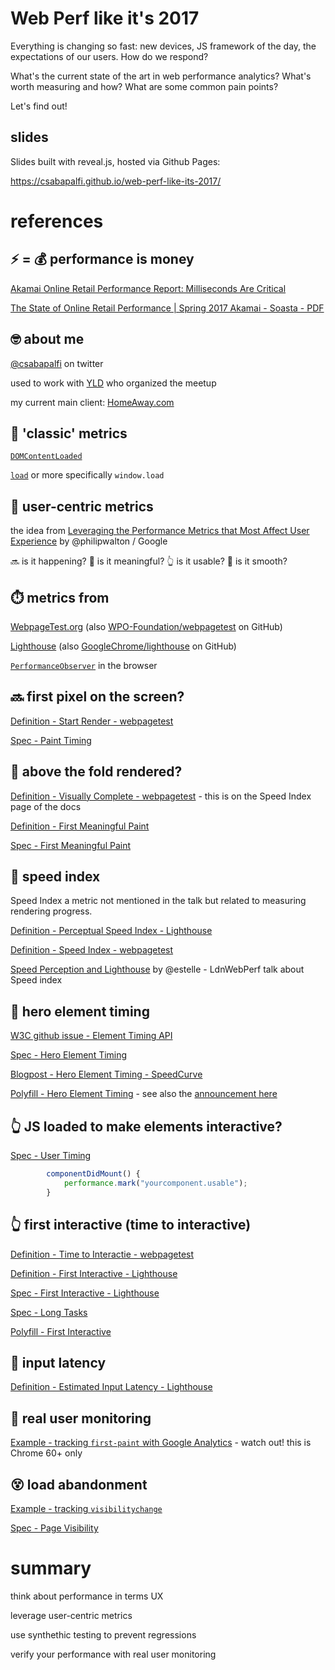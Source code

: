 # Web Perf like it's 2017

Everything is changing so fast: new devices, JS framework of the day, the expectations of our users. How do we respond?

What's the current state of the art in web performance analytics? What's worth measuring and how? What are some common pain points?

Let's find out!

## slides

Slides built with reveal.js, hosted via Github Pages:

https://csabapalfi.github.io/web-perf-like-its-2017/

# references

## ⚡ = 💰 performance is money

[Akamai Online Retail Performance Report: Milliseconds Are Critical](https://www.akamai.com/uk/en/about/news/press/2017-press/akamai-releases-spring-2017-state-of-online-retail-performance-report.jsp)

[The State of Online Retail Performance | Spring 2017 Akamai - Soasta - PDF](https://www.soasta.com/wp-content/uploads/2017/04/State-of-Online-Retail-Performance-Spring-2017.pdf)

## 🤓 about me

[@csabapalfi](https://twitter.com/csabapalfi) on twitter

used to work with [YLD](https://www.yld.io/) who organized the meetup

my current main client: [HomeAway.com](https://www.homeaway.com/)

## 🏁 'classic' metrics

[`DOMContentLoaded`](https://developer.mozilla.org/en-US/docs/Web/Events/DOMContentLoaded)

[`load`](https://developer.mozilla.org/en-US/docs/Web/Events/load) or more specifically `window.load`

## 👫 user-centric metrics

the idea from [Leveraging the Performance Metrics that Most Affect User Experience](https://developers.google.com/web/updates/2017/06/user-centric-performance-metrics) by @philipwalton / Google

🔜 is it happening? 🤔 is it meaningful? 👆 is it usable? 🥃 is it smooth?

## ⏱️ metrics from

[WebpageTest.org](https://www.webpagetest.org/) 
(also [WPO-Foundation/webpagetest](https://github.com/WPO-Foundation/webpagetest) on GitHub)

[Lighthouse](https://developers.google.com/web/tools/lighthouse/)
(also [GoogleChrome/lighthouse](https://github.com/GoogleChrome/lighthouse) on GitHub)

[`PerformanceObserver`](https://developer.mozilla.org/en-US/docs/Web/API/PerformanceObserver) in the browser

## 🔜 first pixel on the screen?

[Definition - Start Render - webpagetest](https://sites.google.com/a/webpagetest.org/docs/using-webpagetest/metrics)

[Spec - Paint Timing](https://w3c.github.io/paint-timing/)

## 🤔 above the fold rendered?

[Definition - Visually Complete - webpagetest](https://sites.google.com/a/webpagetest.org/docs/using-webpagetest/metrics/speed-index) - this is on the Speed Index page of the docs

[Definition - First Meaningful Paint](https://developers.google.com/web/tools/lighthouse/audits/first-meaningful-paint)

[Spec - First Meaningful Paint](https://docs.google.com/document/d/1BR94tJdZLsin5poeet0XoTW60M0SjvOJQttKT-JK8HI/view)


## 🤔 speed index

Speed Index a metric not mentioned in the talk but related to measuring rendering progress.

[Definition - Perceptual Speed Index - Lighthouse](https://developers.google.com/web/tools/lighthouse/audits/speed-index)

[Definition - Speed Index - webpagetest](https://sites.google.com/a/webpagetest.org/docs/using-webpagetest/metrics/speed-index)

[Speed Perception and Lighthouse](https://ldnwebperf.org/events/speed-perception-and-lighthouse/) by @estelle - LdnWebPerf talk about Speed index

## 🤔 hero element timing

[W3C github issue - Element Timing API](https://github.com/w3c/charter-webperf/issues/30)

[Spec - Hero Element Timing](https://docs.google.com/document/d/1yRYfYR1DnHtgwC4HRR04ipVVhT1h5gkI6yPmKCgJkyQ/edit#)

[Blogpost - Hero Element Timing - SpeedCurve](https://speedcurve.com/blog/web-performance-monitoring-hero-times/)

[Polyfill - Hero Element Timing](https://github.com/tdresser/hero-element-polyfill) - see also the [announcement here](https://groups.google.com/a/chromium.org/forum/m/#!topic/progressive-web-metrics/ND6JVZRWqqg)

## 👆 JS loaded to make elements interactive?

[Spec - User Timing](https://www.w3.org/TR/user-timing/)

```js
        componentDidMount() {
            performance.mark("yourcomponent.usable");
        }
``` 

## 👆 first interactive (time to interactive)

[Definition - Time to Interactie - webpagetest](https://github.com/WPO-Foundation/webpagetest/blob/master/docs/Metrics/TimeToInteractive.md)

[Definition - First Interactive - Lighthouse](https://developers.google.com/web/tools/lighthouse/audits/first-interactive)

[Spec - First Interactive - Lighthouse](https://docs.google.com/document/d/1GGiI9-7KeY3TPqS3YT271upUVimo-XiL5mwWorDUD4c/edit)

[Spec - Long Tasks](https://w3c.github.io/longtasks/)

[Polyfill - First Interactive](https://github.com/GoogleChromeLabs/tti-polyfill)

## 🥃 input latency

[Definition - Estimated Input Latency - Lighthouse](https://developers.google.com/web/tools/lighthouse/audits/estimated-input-latency)

## 👥 real user monitoring

[Example - tracking `first-paint` with Google Analytics](https://developers.google.com/web/updates/2017/06/user-centric-performance-metrics#tracking_fpfcp) - watch out! this is Chrome 60+ only

## 😵 load abandonment

[Example - tracking `visibilitychange`](https://developers.google.com/web/updates/2017/06/user-centric-performance-metrics#load_abandonment)

[Spec - Page Visibility](https://www.w3.org/TR/page-visibility-2/)

# summary

think about performance in terms UX

leverage user-centric metrics

use synthethic testing to prevent regressions

verify your performance with real user monitoring














